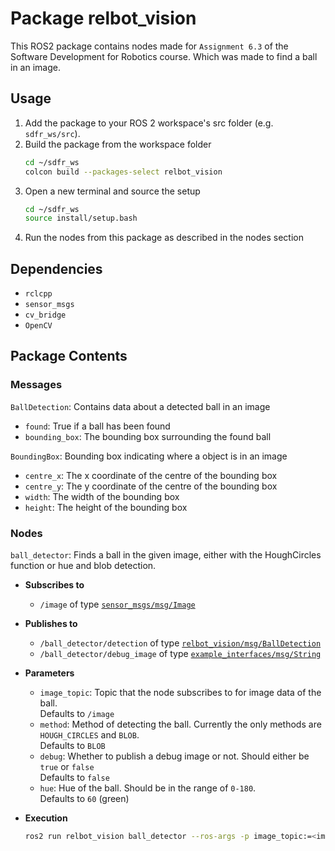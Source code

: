 # Package relbot_vision

This ROS2 package contains nodes made for `Assignment 6.3` of the Software Development for Robotics course. Which was made to find a ball in an image.

## Usage

1. Add the package to your ROS 2 workspace's src folder (e.g. `sdfr_ws/src`).
2. Build the package from the workspace folder
   ```bash
   cd ~/sdfr_ws
   colcon build --packages-select relbot_vision
   ```
3. Open a new terminal and source the setup
   ```bash
   cd ~/sdfr_ws
   source install/setup.bash
   ```
4. Run the nodes from this package as described in the nodes section

## Dependencies

- `rclcpp`
- `sensor_msgs`
- `cv_bridge`
- `OpenCV`

## Package Contents

### Messages
`BallDetection`: Contains data about a detected ball in an image
- `found`: True if a ball has been found
- `bounding_box`: The bounding box surrounding the found ball

`BoundingBox`: Bounding box indicating where a object is in an image
- `centre_x`: The x coordinate of the centre of the bounding box
- `centre_y`: The y coordinate of the centre of the bounding box
- `width`: The width of the bounding box
- `height`: The height of the bounding box

### Nodes

`ball_detector`: Finds a ball in the given image, either with the HoughCircles function or hue and blob detection.

- **Subscribes to**
  - `/image` of type [`sensor_msgs/msg/Image`](http://docs.ros.org/en/api/sensor_msgs/html/msg/Image.html)

- **Publishes to**  
  - `/ball_detector/detection` of type [`relbot_vision/msg/BallDetection`](../relbot_vision/msg/BallDetection.msg)  
  - `/ball_detector/debug_image` of type [`example_interfaces/msg/String`](http://docs.ros.org/en/api/sensor_msgs/html/msg/Image.html)

- **Parameters**
  - `image_topic`: Topic that the node subscribes to for image data of the ball.  
  Defaults to `/image`
  - `method`: Method of detecting the ball. Currently the only methods are `HOUGH_CIRCLES` and `BLOB`.  
  Defaults to `BLOB`
  - `debug`: Whether to publish a debug image or not. Should either be `true` or `false`  
  Defaults to `false`
  - `hue`: Hue of the ball. Should be in the range of `0-180`.  
  Defaults to `60` (green)

- **Execution**
  ```bash
  ros2 run relbot_vision ball_detector --ros-args -p image_topic:=<image_topic> -p method:=<method> -p debug:=<debug> -p hue:=<hue>
  ```